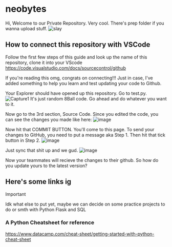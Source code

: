 # neobytes
Hi, Welcome to our Private Repository. Very cool.
There's prep folder if you wanna upload stuff.
<picture>
 <img alt="slay" src="https://github.com/qiaodotzip/neobytes/assets/139465626/62139800-2fcb-4cb7-9766-644650627448">
</picture>

## How to connect this repository with VSCode

Follow the first few steps of this guide and look up the name of this repository, clone it into your VScode
https://code.visualstudio.com/docs/sourcecontrol/github

If you're reading this omg, congrats on connecting!!!
Just in case, I've added something to help you learn and test updating your code to Github.

Your Explorer should have opened up this repository. Go to test.py.
![Capture1](https://github.com/qiaodotzip/neobytes/assets/139465626/703b3bd4-f03c-40bd-9327-71b0604b5f19)
It's just random 8Ball code. Go ahead and do whatever you want to it.

Now go to the 3rd section, Source Code. Since you edited the code, you can see the changes you made like here:
![image](https://github.com/qiaodotzip/neobytes/assets/139465626/7d74f8f6-6622-4b3d-bf66-200f318573c7)

Now hit that COMMIT BUTTON. You'll come to this page. To send your changes to GitHub, you need to put a message aka Step 1. Then hit that tick button in Step 2.
![image](https://github.com/qiaodotzip/neobytes/assets/139465626/c8e344ac-afcc-4f2d-8267-543a601448e0)

Just sync that shit up and we gud.
![image](https://github.com/qiaodotzip/neobytes/assets/139465626/bf163441-28ed-46e5-be4b-ccec94b69df5)

Now your teammates will recieve the changes to their github. So how do you update yours to the latest version?
## Here's some links ig

> [!IMPORTANT]
> Idk what else to put yet, maybe we can decide on some practice projects to do or smth with Python Flask and SQL

### A Python Cheatsheet for reference
https://www.datacamp.com/cheat-sheet/getting-started-with-python-cheat-sheet
